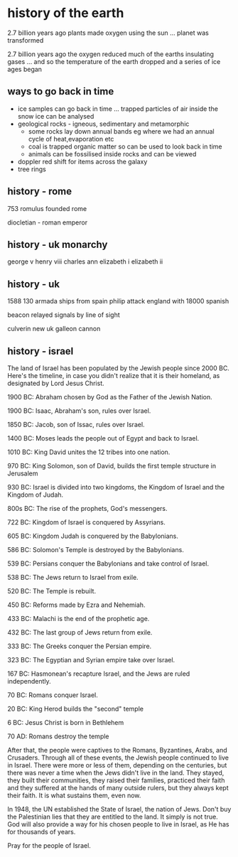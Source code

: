 # history of the earth

2.7 billion years ago plants made oxygen using the sun ... planet was transformed

2.7 billion years ago the oxygen reduced much of the earths insulating gases ... and so the temperature of the earth dropped and a series of ice ages began

## ways to go back in time

- ice samples can go back in time ... trapped particles of air inside the snow ice can be analysed
- geological rocks - igneous, sedimentary and metamorphic
  - some rocks lay down annual bands eg where we had an annual cycle of heat,evaporation etc
  - coal is trapped organic matter so can be used to look back in time
  - animals can be fossilised inside rocks and can be viewed
- doppler red shift for items across the galaxy
- tree rings 



## history - rome

753 romulus founded rome

diocletian - roman emperor




## history - uk monarchy

george v
henry viii
charles
ann
elizabeth i
elizabeth ii

## history - uk

1588 130 armada ships from spain philip attack england with 18000 spanish

beacon relayed signals by line of sight

culverin new uk galleon cannon

## history - israel

The land of Israel has been populated by the Jewish people since 2000 BC. Here's the timeline, in case you didn't realize that it is their homeland, as designated by Lord Jesus Christ.

1900 BC: Abraham chosen by God as the Father of the Jewish Nation.

1900 BC: Isaac, Abraham's son, rules over Israel.

1850 BC: Jacob, son of Issac, rules over Israel.

1400 BC: Moses leads the people out of Egypt and back to Israel.

1010 BC: King David unites the 12 tribes into one nation.

970 BC: King Solomon, son of David, builds the first temple structure in Jerusalem

930 BC: Israel is divided into two kingdoms, the Kingdom of Israel and the Kingdom of Judah.

800s BC: The rise of the prophets, God's messengers.

722 BC: Kingdom of Israel is conquered by Assyrians.

605 BC: Kingdom Judah is conquered by the Babylonians.

586 BC: Solomon's Temple is destroyed by the Babylonians.

539 BC: Persians conquer the Babylonians and take control of Israel.

538 BC: The Jews return to Israel from exile.

520 BC: The Temple is rebuilt.

450 BC: Reforms made by Ezra and Nehemiah.

433 BC: Malachi is the end of the prophetic age.

432 BC: The last group of Jews return from exile.

333 BC: The Greeks conquer the Persian empire.

323 BC: The Egyptian and Syrian empire take over Israel.

167 BC: Hasmonean's recapture Israel, and the Jews are ruled independently.

70 BC: Romans conquer Israel.

20 BC: King Herod builds the "second" temple

6 BC: Jesus Christ is born in Bethlehem

70 AD: Romans destroy the temple

After that, the people were captives to the Romans, Byzantines, Arabs, and Crusaders. Through all of these events, the Jewish people continued to live in Israel. There were more or less of them, depending on the centuries, but there was never a time when the Jews didn't live in the land. They stayed, they built their communities, they raised their families, practiced their faith and they suffered at the hands of many outside rulers, but they always kept their faith. It is what sustains them, even now.

In 1948, the UN established the State of Israel, the nation of Jews. Don't buy the Palestinian lies that they are entitled to the land. It simply is not true. God will also provide a way for his chosen people to live in Israel, as He has for thousands of years. 

Pray for the people of Israel.
